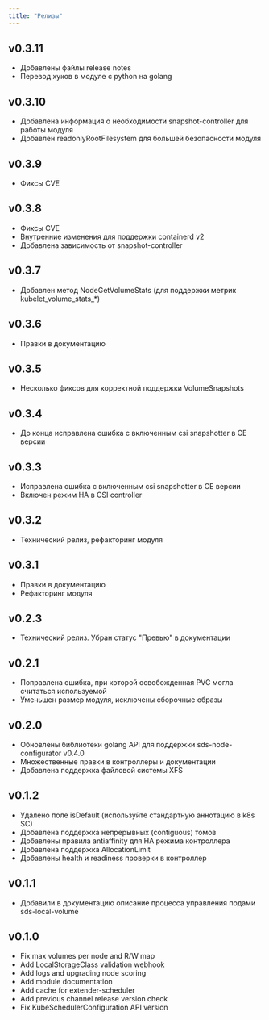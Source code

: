 ```yaml
---
title: "Релизы"
---
```


## v0.3.11

* Добавлены файлы release notes
* Перевод хуков в модуле c python на golang

## v0.3.10

* Добавлена информация о необходимости snapshot-controller для работы модуля
* Добавлен readonlyRootFilesystem для большей безопасности модуля

## v0.3.9

* Фиксы CVE

## v0.3.8

* Фиксы CVE
* Внутренние изменения для поддержки containerd v2
* Добавлена зависимость от snapshot-controller

## v0.3.7

* Добавлен метод NodeGetVolumeStats (для поддержки метрик kubelet_volume_stats_*)

## v0.3.6

* Правки в документацию

## v0.3.5

* Несколько фиксов для корректной поддержки VolumeSnapshots

## v0.3.4

* До конца исправлена ошибка с включенным csi snapshotter в CE версии

## v0.3.3

* Исправлена ошибка с включенным csi snapshotter в CE версии
* Включен режим HA в CSI controller

## v0.3.2

* Технический релиз, рефакторинг модуля

## v0.3.1

* Правки в документацию
* Рефакторинг модуля

## v0.2.3

* Технический релиз. Убран статус "Превью" в документации

## v0.2.1

* Поправлена ошибка, при которой освобожденная PVC могла считаться используемой
* Уменьшен размер модуля, исключены сборочные образы

## v0.2.0

* Обновлены библиотеки golang API для поддержки sds-node-configurator v0.4.0
* Множественные правки в контроллеры и документации
* Добавлена поддержка файловой системы XFS

## v0.1.2

* Удалено поле isDefault (используйте стандартную аннотацию в k8s SC)
* Добавлена поддержка непрерывных (contiguous) томов
* Добавлены правила antiaffinity для HA режима контроллера
* Добавлена поддержка AllocationLimit
* Добавлены health и readiness проверки в контроллер

## v0.1.1

* Добавили в документацию описание процесса управления подами sds-local-volume

## v0.1.0

* Fix max volumes per node and R/W map
* Add LocalStorageClass validation webhook
* Add logs and upgrading node scoring
* Add module documentation
* Add cache for extender-scheduler
* Add previous channel release version check
* Fix KubeSchedulerConfiguration API version

